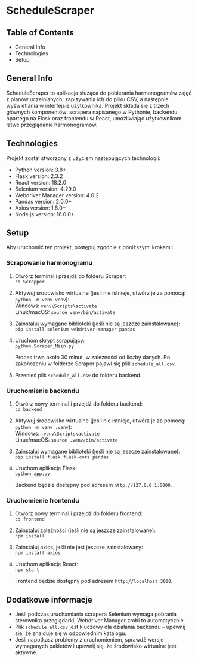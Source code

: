 # ScheduleScraper

## Table of Contents
* General Info
* Technologies
* Setup

## General Info
ScheduleScraper to aplikacja służąca do pobierania harmonogramów zajęć z planów uczelnianych, zapisywania ich do pliku CSV, a następnie wyświetlania w interfejsie użytkownika. Projekt składa się z trzech głównych komponentów: scrapera napisanego w Pythonie, backendu opartego na Flask oraz frontendu w React, umożliwiając użytkownikom łatwe przeglądanie harmonogramów.

## Technologies
Projekt został stworzony z użyciem następujących technologii:
* Python version: 3.8+
* Flask version: 2.3.2
* React version: 18.2.0
* Selenium version: 4.29.0
* Webdriver Manager version: 4.0.2
* Pandas version: 2.0.0+
* Axios version: 1.6.0+
* Node.js version: 16.0.0+

## Setup
Aby uruchomić ten projekt, postępuj zgodnie z poniższymi krokami:

### Scrapowanie harmonogramu
1. Otwórz terminal i przejdź do folderu Scraper:  
   `cd Scrapper`
2. Aktywuj środowisko wirtualne (jeśli nie istnieje, utwórz je za pomocą: `python -m venv venv`):  
   Windows: `venv\Scripts\activate`  
   Linux/macOS: `source venv/bin/activate`
3. Zainstaluj wymagane biblioteki (jeśli nie są jeszcze zainstalowane):  
   `pip install selenium webdriver-manager pandas`
4. Uruchom skrypt scrapujący:  
   `python Scraper_Main.py`

   Proces trwa około 30 minut, w zależności od liczby danych. Po zakończeniu w folderze Scraper pojawi się plik `schedule_all.csv`.
5. Przenieś plik `schedule_all.csv` do folderu backend.

### Uruchomienie backendu
1. Otwórz nowy terminal i przejdź do folderu backend:  
   `cd backend`
2. Aktywuj środowisko wirtualne (jeśli nie istnieje, utwórz je za pomocą: `python -m venv .venv`):  
   Windows: `.venv\Scripts\activate`  
   Linux/macOS: `source .venv/bin/activate`
3. Zainstaluj wymagane biblioteki (jeśli nie są jeszcze zainstalowane):  
   `pip install flask flask-cors pandas`
4. Uruchom aplikację Flask:  
   `python app.py`

   Backend będzie dostępny pod adresem `http://127.0.0.1:5000`.

### Uruchomienie frontendu
1. Otwórz nowy terminal i przejdź do folderu frontend:  
   `cd frontend`
2. Zainstaluj zależności (jeśli nie są jeszcze zainstalowane):  
   `npm install`
3. Zainstaluj axios, jeśli nie jest jeszcze zainstalowany:  
   `npm install axios`
4. Uruchom aplikację React:  
   `npm start`

   Frontend będzie dostępny pod adresem `http://localhost:3000`.

## Dodatkowe informacje
- Jeśli podczas uruchamiania scrapera Selenium wymaga pobrania sterownika przeglądarki, Webdriver Manager zrobi to automatycznie.
- Plik `schedule_all.csv` jest kluczowy dla działania backendu – upewnij się, że znajduje się w odpowiednim katalogu.
- Jeśli napotkasz problemy z uruchomieniem, sprawdź wersje wymaganych pakietów i upewnij się, że środowisko wirtualne jest aktywne.

